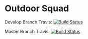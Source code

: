 # Outdoor Squad


Develop Branch Travis: [![Build Status](https://app.travis-ci.com/gcivil-nyu-org/Team_Team3_CS-GY-6063-Fall2021.svg?branch=develop)](https://app.travis-ci.com/gcivil-nyu-org/Team_Team3_CS-GY-6063-Fall2021)

Master Branch Travis: [![Build Status](https://app.travis-ci.com/gcivil-nyu-org/Team_Team3_CS-GY-6063-Fall2021.svg?branch=master)](https://app.travis-ci.com/gcivil-nyu-org/Team_Team3_CS-GY-6063-Fall2021)
